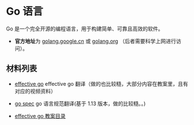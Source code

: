 # Go 语言

Go 是一个完全开源的编程语言，用于构建简单、可靠且高效的软件。


* **官方地址**为 [golang.google.cn](https://golang.google.cn) 或 [golang.org](https://golang.org) （后者需要科学上网进行访问）。


## 材料列表

* [effective go](./effective_go.md) effective go 翻译（做的也比较糙，大部分内容在教案里，且有对应的视频资料）
* [go spec](./go_spec.md) go 语言规范翻译(基于 1.13 版本，做的比较糙。。)

* [effective go 教案目录](./official_go_learning)